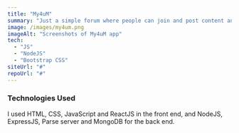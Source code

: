 ```yaml
---
title: "My4uM"
summary: "Just a simple forum where people can join and post content and share opinions"
image: /images/my4um.png
imageAlt: "Screenshots of My4uM app"
tech:
  - "JS"
  - "NodeJS"
  - "Bootstrap CSS"
siteUrl: "#"
repoUrl: "#"
---
```


### Technologies Used

I used HTML, CSS, JavaScript and ReactJS in the front end, and NodeJS, ExpressJS, Parse server and MongoDB for the back end.
